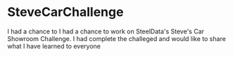 # SteveCarChallenge
I had a chance to I had a chance to work on SteelData's Steve's Car Showroom Challenge. I had complete the challeged and would like to share what I have learned to everyone 
